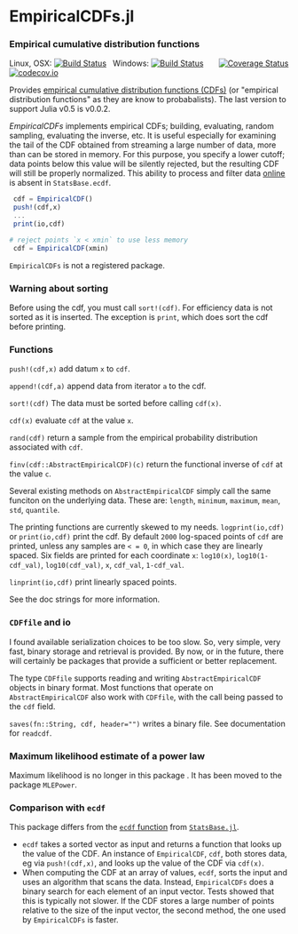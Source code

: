 # EmpiricalCDFs.jl
### Empirical cumulative distribution functions

Linux, OSX: [![Build Status](https://travis-ci.org/jlapeyre/EmpiricalCDFs.jl.svg?branch=master)](https://travis-ci.org/jlapeyre/EmpiricalCDFs.jl)
&nbsp;
Windows: [![Build Status](https://ci.appveyor.com/api/projects/status/github/jlapeyre/EmpiricalCDFs.jl?branch=master&svg=true)](https://ci.appveyor.com/project/jlapeyre/empiricalcdfs-jl)
&nbsp; &nbsp; &nbsp;
[![Coverage Status](https://coveralls.io/repos/jlapeyre/EmpiricalCDFs.jl/badge.svg?branch=master&service=github)](https://coveralls.io/github/jlapeyre/EmpiricalCDFs.jl?branch=master)
[![codecov.io](http://codecov.io/github/jlapeyre/EmpiricalCDFs.jl/coverage.svg?branch=master)](http://codecov.io/github/jlapeyre/EmpiricalCDFs.jl?branch=master)

Provides [empirical cumulative distribution functions (CDFs)](https://en.wikipedia.org/wiki/Empirical_distribution_function)
(or "empirical distribution functions" as they are know to probabalists). The last version to support Julia v0.5 is v0.0.2.

*EmpiricalCDFs* implements empirical CDFs; building, evaluating, random sampling, evaluating the inverse, etc.
It is useful especially for examining the
tail of the CDF obtained from streaming a large number of data, more than can be stored in memory.
For this purpose, you specify a lower cutoff; data points below this value will be silently rejected, but the
resulting CDF will still be properly normalized. This ability to process and filter data [online](https://en.wikipedia.org/wiki/Online_algorithm)
is absent in `StatsBase.ecdf`.

```julia
 cdf = EmpiricalCDF()
 push!(cdf,x)
 ...
 print(io,cdf)

# reject points `x < xmin` to use less memory
 cdf = EmpiricalCDF(xmin)
```

`EmpiricalCDFs` is not a registered package.

### Warning about sorting

Before using the cdf, you must call `sort!(cdf)`. For efficiency data is not sorted as it is inserted.
The exception is `print`, which does sort the cdf before printing.

### Functions

`push!(cdf,x)` add datum `x` to `cdf`.

`append!(cdf,a)` append data from iterator `a` to the cdf.

`sort!(cdf)` The data must be sorted before calling `cdf(x)`.

`cdf(x)` evaluate `cdf` at the value `x`.

`rand(cdf)`  return a sample from the empirical probability distribution associated with `cdf`.

`finv(cdf::AbstractEmpiricalCDF)(c)` return the functional inverse of `cdf` at the value `c`.

Several existing methods on `AbstractEmpiricalCDF` simply call
the same funciton on the underlying data. These are:
`length`, `minimum`, `maximum`, `mean`, `std`,
`quantile`.

The printing functions are currently skewed to my needs.
`logprint(io,cdf)` or `print(io,cdf)` print the cdf.
By default `2000` log-spaced points of `cdf` are printed, unless any samples are `< = 0`, in which case
they are linearly spaced. Six fields are printed for each coordinate `x`:
`log10(x)`, `log10(1-cdf_val)`, `log10(cdf_val)`, `x`, `cdf_val`, `1-cdf_val`.

`linprint(io,cdf)` print linearly spaced points.

See the doc strings for more information.

### `CDFfile` and io

I found available serialization choices to be too slow. So, very simple, very fast, binary
storage and retrieval is provided. By now, or in the future, there will certainly be packages
that provide a sufficient or better replacement.

The type `CDFfile` supports reading and writing `AbstractEmpiricalCDF` objects in binary format. Most functions
that operate on `AbstractEmpiricalCDF` also work with `CDFfile`, with the call being passed to the `cdf` field.

`saves(fn::String, cdf, header="")` writes a binary file. See documentation for `readcdf`.

### Maximum likelihood estimate of a power law

Maximum likelihood is no longer in this package . It has been moved to the package `MLEPower`.

### Comparison with `ecdf`

This package differs from the  [`ecdf` function](https://statsbasejl.readthedocs.io/en/latest/empirical.html#ecdf)
from [`StatsBase.jl`](https://github.com/JuliaStats/StatsBase.jl).

- `ecdf` takes a sorted vector as input and returns a function that looks up the value of the
   CDF. An instance of `EmpiricalCDF`, `cdf`, both stores data, eg via `push!(cdf,x)`, and looks
 up the value of the CDF via `cdf(x)`.
- When computing the CDF at an array of values, `ecdf`, sorts the input and uses an algorithm that scans the
  data. Instead, `EmpiricalCDFs` does a binary search for each element of an input vector. Tests showed that this
  is typically not slower. If the CDF stores a large number of points relative to the size of the input vector,
  the second method, the one used by `EmpiricalCDFs` is faster.

<!-- LocalWords:  EmpiricalCDFs jl OSX codecov io CDFs probabalists CDF eg -->
<!-- LocalWords:  julia cdf EmpiricalCDF xmin logprint linprint getinverse -->
<!-- LocalWords:  quantile CDFfile AbstractEmpiricalCDF readcdf mle mleKS -->
<!-- LocalWords:  scanmle KSstatistic AbstractArrays ecdf StatsBase -->
